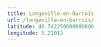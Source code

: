 ```yaml
---
title: Longeville-en-Barrois
url: /longeville-en-barrois/
latitude: 48.742250000000006
longitude: 5.21013
---
```

